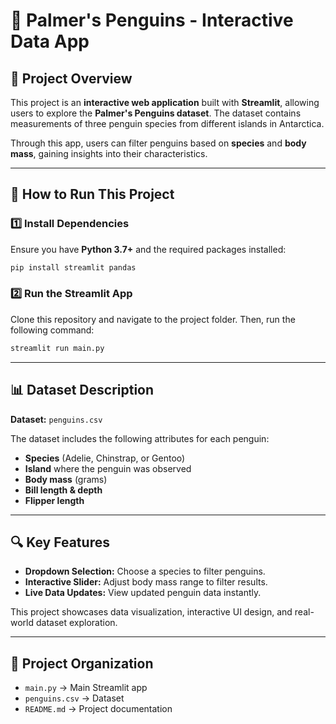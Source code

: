 # 🐧 Palmer's Penguins - Interactive Data App  

## 📌 Project Overview  
This project is an **interactive web application** built with **Streamlit**, allowing users to explore the **Palmer's Penguins dataset**. The dataset contains measurements of three penguin species from different islands in Antarctica.  

Through this app, users can filter penguins based on **species** and **body mass**, gaining insights into their characteristics.  

---

## 🚀 How to Run This Project  

### 1️⃣ Install Dependencies  
Ensure you have **Python 3.7+** and the required packages installed:  
```sh
pip install streamlit pandas
```
### 2️⃣ Run the Streamlit App  
Clone this repository and navigate to the project folder. Then, run the following command:  

```sh
streamlit run main.py
```
---

## 📊 Dataset Description  
**Dataset:** `penguins.csv`

The dataset includes the following attributes for each penguin:
- **Species** (Adelie, Chinstrap, or Gentoo)
- **Island** where the penguin was observed
- **Body mass** (grams)
- **Bill length & depth**
- **Flipper length**

---

## 🔍 Key Features
- **Dropdown Selection:** Choose a species to filter penguins.
- **Interactive Slider:** Adjust body mass range to filter results.
- **Live Data Updates:** View updated penguin data instantly.

This project showcases data visualization, interactive UI design, and real-world dataset exploration.

---

## 📁 Project Organization
- `main.py` → Main Streamlit app
- `penguins.csv` → Dataset
- `README.md` → Project documentation
